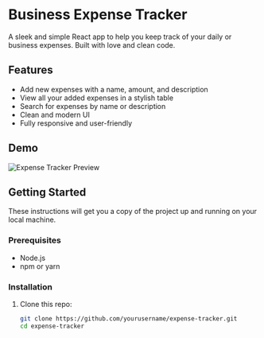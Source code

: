 # Business Expense Tracker

A sleek and simple React app to help you keep track of your daily or business expenses. Built with love and clean code.

## Features

- Add new expenses with a name, amount, and description
- View all your added expenses in a stylish table
- Search for expenses by name or description
- Clean and modern UI
- Fully responsive and user-friendly

## Demo

![Expense Tracker Preview](https://media.giphy.com/media/v1.Y2lkPTc5MGI3NjExcXZ5YzJ1NzliNGR3YzJzOHFqc3o0Mjd5aGpjdHNnMXI1aGg1ZWlpbiZlcD12MV9naWZzX3NlYXJjaCZjdD1n/26tPoyDhjiJ2g7rEs/giphy.gif)

## Getting Started

These instructions will get you a copy of the project up and running on your local machine.

### Prerequisites

- Node.js
- npm or yarn

### Installation

1. Clone this repo:
   ```bash
   git clone https://github.com/yourusername/expense-tracker.git
   cd expense-tracker
   ```
